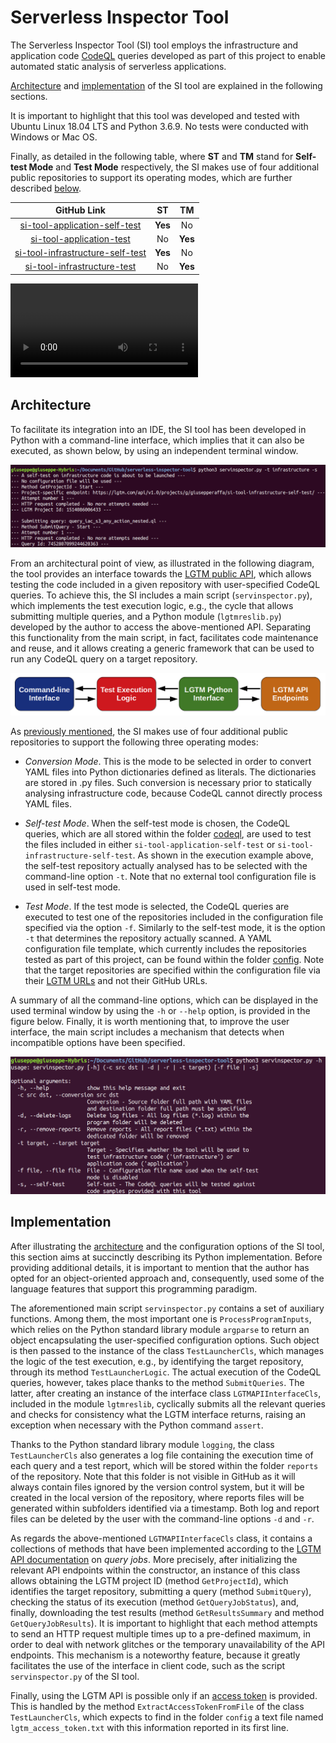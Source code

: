 # Serverless Inspector Tool
The Serverless Inspector Tool (SI) tool employs the infrastructure and application code [CodeQL](codeql) queries developed as part of this project to enable automated static analysis of serverless applications.

[Architecture](https://github.com/giusepperaffa/serverless-inspector-tool#architecture) and [implementation](https://github.com/giusepperaffa/serverless-inspector-tool#implementation) of the SI tool are explained in the following sections.

It is important to highlight that this tool was developed and tested with Ubuntu Linux 18.04 LTS and Python 3.6.9. No tests were conducted with Windows or Mac OS.

Finally, as detailed in the following table, where **ST** and **TM** stand for **Self-test Mode** and **Test Mode** respectively, the SI makes use of four additional public repositories to support its operating modes, which are further described [below](https://github.com/giusepperaffa/serverless-inspector-tool#architecture).

| GitHub Link | ST | TM |
| :---: | :---: | :---: |
| [si-tool-application-self-test](https://github.com/giusepperaffa/si-tool-application-self-test) | **Yes** | No |
| [si-tool-application-test](https://github.com/giusepperaffa/si-tool-application-test) | No | **Yes** |
| [si-tool-infrastructure-self-test](https://github.com/giusepperaffa/si-tool-infrastructure-self-test) | **Yes** | No |
| [si-tool-infrastructure-test](https://github.com/giusepperaffa/si-tool-infrastructure-test) | No | **Yes** |  

![Project Video](videos/giuseppe-raffa-static-analysis-of-serverless-applications.mp4)

## Architecture
To facilitate its integration into an IDE, the SI tool has been developed in Python with a command-line interface, which implies that it can also be executed, as shown below, by using an independent terminal window.

![Figure 1](images/SIToolExecutionExample.png)

From an architectural point of view, as illustrated in the following diagram, the tool provides an interface towards the [LGTM public API](https://lgtm.com/help/lgtm/api/api-for-lgtm), which allows testing the code included in a given repository with user-specified CodeQL queries. To achieve this, the SI includes a main script (`servinspector.py`), which implements the test execution logic, e.g., the cycle that allows submitting multiple queries, and a Python module (`lgtmreslib.py`) developed by the author to access the above-mentioned API. Separating this functionality from the main script, in fact, facilitates code maintenance and reuse, and it allows creating a generic framework that can be used to run any CodeQL query on a target repository.

![Figure 2](images/SIToolArchitecture.png)

As [previously mentioned](https://github.com/giusepperaffa/serverless-inspector-tool#serverless-inspector-tool), the SI makes use of four additional public repositories to support the following three operating modes:

- *Conversion Mode*. This is the mode to be selected in order to convert YAML files into Python dictionaries defined as literals. The dictionaries are stored in .py files. Such conversion is necessary prior to statically analysing infrastructure code, because CodeQL cannot directly process YAML files.

- *Self-test Mode*. When the self-test mode is chosen, the CodeQL queries, which are all stored within the folder [codeql](codeql), are used to test the files included in either `si-tool-application-self-test` or `si-tool-infrastructure-self-test`. As shown in the execution example above, the self-test repository actually analysed has to be selected with the command-line option `-t`. Note that no external tool configuration file is used in self-test mode.

- *Test Mode*. If the test mode is selected, the CodeQL queries are executed to test one of the repositories included in the configuration file specified via the option `-f`. Similarly to the self-test mode, it is the option `-t` that determines the repository actually scanned. A YAML configuration file template, which currently includes the repositories tested as part of this project, can be found within the folder [config](config). Note that the target repositories are specified within the configuration file via their [LGTM URLs](https://lgtm.com/help/lgtm/adding-projects) and not their GitHub URLs.

A summary of all the command-line options, which can be displayed in the used terminal window by using the `-h` or `--help` option, is provided in the figure below. Finally, it is worth mentioning that, to improve the user interface, the main script includes a mechanism that detects when incompatible options have been specified.

![Figure 3](images/SIToolHelp.png)

## Implementation
After illustrating the [architecture](https://github.com/giusepperaffa/serverless-inspector-tool#architecture) and the configuration options of the SI tool, this section aims at succinctly describing its Python implementation. Before providing additional details, it is important to mention that the author has opted for an object-oriented approach and, consequently, used some of the language features that support this programming paradigm.

The aforementioned main script `servinspector.py` contains a set of auxiliary functions. Among them, the most important one is `ProcessProgramInputs`, which relies on the Python standard library module `argparse` to return an object encapsulating the user-specified configuration options. Such object is then passed to the instance of the class `TestLauncherCls`, which manages the logic of the test execution, e.g., by identifying the target repository, through its method `TestLauncherLogic`. The actual execution of the CodeQL queries, however, takes place thanks to the method `SubmitQueries`. The latter, after creating an instance of the interface class `LGTMAPIInterfaceCls`, included in the module `lgtmreslib`, cyclically submits all the relevant queries and checks for consistency what the LGTM interface returns, raising an exception when necessary with the Python command `assert`.

Thanks to the Python standard library module `logging`, the class `TestLauncherCls` also generates a log file containing the execution time of each query and a test report, which will be stored within the folder `reports` of the repository. Note that this folder is not visible in GitHub as it will always contain files ignored by the version control system, but it will be created in the local version of the repository, where reports files will be generated within subfolders identified via a timestamp. Both log and report files can be deleted by the user with the command-line options `-d` and `-r`.

As regards the above-mentioned `LGTMAPIInterfaceCls` class, it contains a collections of methods that have been implemented according to the [LGTM API documentation](https://lgtm.com/help/lgtm/api/api-v1#LGTM-API-specification-Query-jobs) on *query jobs*. More precisely, after initializing the relevant API endpoints within the constructor, an instance of this class allows obtaining the LGTM project ID (method `GetProjectId`), which identifies the target repository, submitting a query (method `SubmitQuery`), checking the status of its execution (method `GetQueryJobStatus`), and, finally, downloading the test results (method `GetResultsSummary` and method `GetQueryJobResults`). It is important to highlight that each method attempts to send an HTTP request multiple times up to a pre-defined maximum, in order to deal with network glitches or the temporary unavailability of the API endpoints. This mechanism is a noteworthy feature, because it greatly facilitates the use of the interface in client code, such as the script `servinspector.py` of the SI tool.

Finally, using the LGTM API is possible only if an [access token](https://lgtm.com/help/lgtm/api/managing-access-tokens) is provided. This is handled by the method `ExtractAccessTokenFromFile` of the class `TestLauncherCls`, which expects to find in the folder `config` a text file named `lgtm_access_token.txt` with this information reported in its first line.
